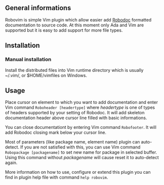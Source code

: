 ## General informations
Robovim is simple Vim plugin which allow easier add [Robodoc](https://rfsber.home.xs4all.nl/Robo/)
formatted documentation to source code. At this moment only Ada and Vim are
supported but it is easy to add support for more file types.

## Installation

### Manual installation
Install the distributed files into Vim runtime directory which is usually
~/.vim/, or $HOME/vimfiles on Windows.

## Usage

Place cursor on element to which you want to add documentation and enter Vim
command `Roboheader [headertype]` where *headertype* is one of types of headers
supported by your setting of Robodoc. It will add skeleton documentation header
above cursor line filled with basic informations.

You can close documentationt by entering Vim command `Robofooter`. It will add
Robodoc closing mark below your cursor line.

Most of parameters (like package name, element name) plugin can auto-detect. If
you are not satisfied with this, you can use Vim command `Robopackage
[packagename]` to set new name for package in selected buffer. Using this
command without *packagename* will cause reset it to auto-detect again.

More information on how to use, configure or extend this plugin you can find in
plugin help file with command `help robovim`.
